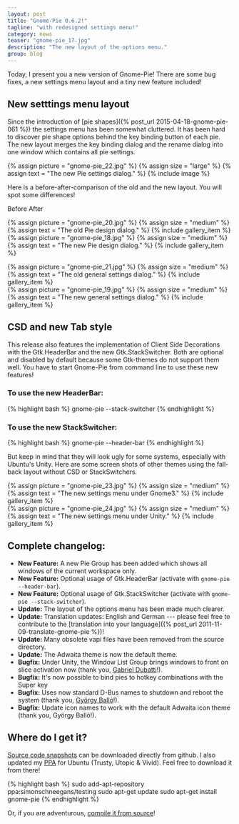 ```yaml
---
layout: post
title: "Gnome-Pie 0.6.2!"
tagline: "with redesigned settings menu!"
category: news
teaser: "gnome-pie_17.jpg"
description: "The new layout of the options menu."
group: blog
---
```


Today, I present you a new version of Gnome-Pie! There are some bug fixes, a new settings menu layout and a tiny new feature included!

<!--more-->

## New setttings menu layout

Since the introduction of [pie shapes]({% post_url 2015-04-18-gnome-pie-061 %}) the settings menu has been somewhat cluttered. It has been hard to discover pie shape options behind the key binding button of each pie. The new layout merges the key binding dialog and the rename dialog into one window which contains all pie settings.

{% assign picture = "gnome-pie_22.jpg" %}
{% assign size = "large" %}
{% assign text = "The new Pie settings dialog." %}
{% include image %}

Here is a before-after-comparison of the old and the new layout. You will spot some differences!

Before <span class="pull-right">After</span>

<p>
    <div class="row magnific-gallery">
        <div class="col-xs-6">
            {% assign picture = "gnome-pie_20.jpg" %}
            {% assign size = "medium" %}
            {% assign text = "The old Pie design dialog." %}
            {% include gallery_item %}
        </div>
        <div class="col-xs-6">
            {% assign picture = "gnome-pie_18.jpg" %}
            {% assign size = "medium" %}
            {% assign text = "The new Pie design dialog." %}
            {% include gallery_item %}
        </div>
    </div>
</p>

<p>
    <div class="row magnific-gallery">
        <div class="col-xs-6">
            {% assign picture = "gnome-pie_21.jpg" %}
            {% assign size = "medium" %}
            {% assign text = "The old general settings dialog." %}
            {% include gallery_item %}
        </div>
        <div class="col-xs-6">
            {% assign picture = "gnome-pie_19.jpg" %}
            {% assign size = "medium" %}
            {% assign text = "The new general settings dialog." %}
            {% include gallery_item %}
        </div>
    </div>
</p>

## CSD and new Tab style

This release also features the implementation of Client Side Decorations with the Gtk.HeaderBar and the new Gtk.StackSwitcher. Both are optional and disabled by default because some Gtk-themes do not support them well. You have to start Gnome-Pie from command line to use these new features!

### To use the new HeaderBar:
<p></p>
{% highlight bash %}
gnome-pie --stack-switcher
{% endhighlight %}

### To use the new StackSwitcher:
<p></p>
{% highlight bash %}
gnome-pie --header-bar
{% endhighlight %}

But keep in mind that they will look ugly for some systems, especially with Ubuntu's Unity. Here are some screen shots of other themes using the fall-back layout without CSD or StackSwitchers.

<p>
    <div class="row magnific-gallery">
        <div class="col-xs-6">
            {% assign picture = "gnome-pie_23.jpg" %}
            {% assign size = "medium" %}
            {% assign text = "The new settings menu under Gnome3." %}
            {% include gallery_item %}
        </div>
        <div class="col-xs-6">
            {% assign picture = "gnome-pie_24.jpg" %}
            {% assign size = "medium" %}
            {% assign text = "The new settings menu under Unity." %}
            {% include gallery_item %}
        </div>
    </div>
</p>

## Complete changelog:

* **New Feature:** A new Pie Group has been added which shows all windows of the current workspace only.
* **New Feature:** Optional usage of Gtk.HeaderBar (activate with `gnome-pie --header-bar`).
* **New Feature:** Optional usage of Gtk.StackSwitcher (activate with `gnome-pie --stack-switcher`).
* **Update:** The layout of the options menu has been made much clearer.
* **Update:** Translation updates: English and German --- please feel free to contribute to the [translation into your language]({% post_url 2011-11-09-translate-gnome-pie %})!
* **Update:** Many obsolete vapi files have been removed from the source directory.
* **Update:** The Adwaita theme is now the default theme.
* **Bugfix:** Under Unity, the Window List Group brings windows to front on slice activation now (thank you, [Gabriel Dubatti](https://github.com/gabdub)!).
* **Bugfix:** It's now possible to bind pies to hotkey combinations with the Super key
* **Bugfix:** Uses now standard D-Bus names to shutdown and reboot the system (thank you, [György Balló](https://github.com/City-busz)!).
* **Bugfix:** Update icon names to work with the default Adwaita icon theme (thank you, György Balló!).

## Where do I get it?

[Source code snapshots](https://github.com/Simmesimme/Gnome-Pie/tags) can be downloaded directly from github. I also updated my [PPA](https://launchpad.net/~simonschneegans/+archive/ubuntu/testing) for Ubuntu (Trusty, Utopic & Vivid). Feel free to download it from there!

{% highlight bash %}
sudo add-apt-repository ppa:simonschneegans/testing
sudo apt-get update
sudo apt-get install gnome-pie
{% endhighlight %}

Or, if you are adventurous, [compile it from source](/gnome-pie.html#toc5)!
